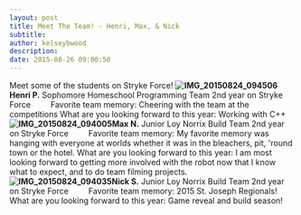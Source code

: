 ```yaml
---
layout: post
title: Meet The Team! - Henri, Max, & Nick
subtitle:
author: kelseybwood
description:
date: 2015-08-26 09:00:50
---
```


Meet some of the students on Stryke Force! **![IMG_20150824_094506](/wp-content/uploads/2015/08/IMG_20150824_094506-300x300.jpg)Henri P.** Sophomore Homeschool Programming Team 2nd year on Stryke Force         Favorite team memory: Cheering with the team at the competitions What are you looking forward to this year: Working with C++   **![IMG_20150824_094005](http://strykeforce.org/wp-content/uploads/2015/08/IMG_20150824_094005-300x300.jpg)Max N.** Junior Loy Norrix Build Team 2nd year on Stryke Force         Favorite team memory: My favorite memory was hanging with everyone at worlds whether it was in the bleachers, pit, 'round town or the hotel. What are you looking forward to this year: I am most looking forward to getting more involved with the robot now that I know what to expect, and to do team filming projects.   **![IMG_20150824_094035](http://strykeforce.org/wp-content/uploads/2015/08/IMG_20150824_094035-300x300.jpg)Nick S.** Junior Loy Norrix Build Team 2nd year on Stryke Force         Favorite team memory: 2015 St. Joseph Regionals! What are you looking forward to this year: Game reveal and build season!
